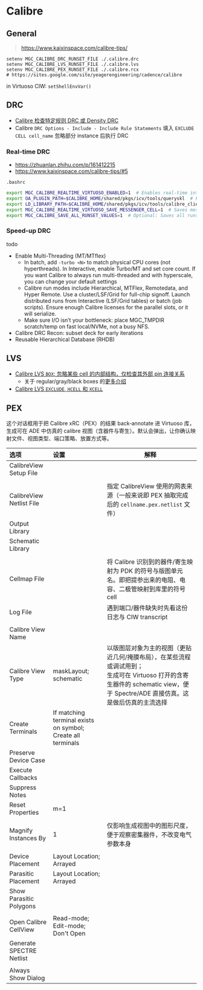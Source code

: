 # Calibre

## General

> https://www.kaixinspace.com/calibre-tips/

```shell
setenv MGC_CALIBRE_DRC_RUNSET_FILE ./.calibre.drc
setenv MGC_CALIBRE_LVS_RUNSET_FILE ./.calibre.lvs
setenv MGC_CALIBRE_PEX_RUNSET_FILE ./.calibre.rcx
# https://sites.google.com/site/yeagerengineering/cadence/calibre
```

in Virtuoso CIW: `setShellEnvVar()`


## DRC

- [Calibre 检查特定规则 DRC 或 Density DRC](https://zhuanlan.zhihu.com/p/1925245051493151687)
- Calibre `DRC Options - Include - Include Rule Statements` 填入 `EXCLUDE CELL cell_name` 忽略部分 instance 后执行 DRC

### Real-time DRC

- https://zhuanlan.zhihu.com/p/161412215
- https://www.kaixinspace.com/calibre-tips/#5

`.bashrc`

```bash
export MGC_CALIBRE_REALTIME_VIRTUOSO_ENABLED=1  # Enables real-time integration
export OA_PLUGIN_PATH=$CALIBRE_HOME/shared/pkgs/icv/tools/queryskl  # Path for OpenAccess plugins
export LD_LIBRARY_PATH=$CALIBRE_HOME/shared/pkgs/icv/tools/calibre_client/lib/64:${LD_LIBRARY_PATH}  # Library paths for 64-bit support
export MGC_CALIBRE_REALTIME_VIRTUOSO_SAVE_MESSENGER_CELL=1  # Saves messenger cells for error handling
export MGC_CALIBRE_SAVE_ALL_RUNSET_VALUES=1  # Optional: Saves all runset configurations
```

### Speed-up DRC

todo

- Enable Multi-Threading (MT/MTflex)
  - In batch, add ``-turbo <N>`` to match physical CPU cores (not hyperthreads). In Interactive, enable Turbo/MT and set core count. If you want Calibre to always run multi-threaded and with hyperscale, you can change your default settings
  - Calibre run modes include Hierarchical, MTFlex, Remotedata, and Hyper Remote. Use a cluster/LSF/Grid for full-chip signoff. Launch distributed runs from Interactive (LSF/Grid tables) or batch (job scripts). Ensure enough Calibre licenses for the parallel slots, or it will serialize.
  - Make sure I/O isn’t your bottleneck: place MGC_TMPDIR scratch/temp on fast local/NVMe, not a busy NFS.
- Calibre DRC Recon: subset deck for early iterations
- Reusable Hierarchical Database (RHDB)

## LVS

- [Calibre LVS `BOX`: 忽略某些 cell 的内部结构，仅检查其外部 pin 连接关系](https://zhuanlan.zhihu.com/p/44234616)
  - 关于 regular/gray/black boxes 的[更多介绍](https://www.youtube.com/watch?v=gVkLmYFO5Q0)
- [Calibre LVS `EXCLUDE`, `HCELL` 和 `XCELL`](https://zhuanlan.zhihu.com/p/1927047373147837620)


## PEX

这个对话框用于把 Calibre xRC（PEX）的结果 back‑annotate 进 Virtuoso 库，生成可在 ADE 中仿真的 calibre 视图（含器件与寄生）。默认会弹出，让你确认映射文件、视图类型、端口策略、放置方式等。


| 选项                          | 设置                                                        | 解释 |
| :---------------------------- | :---------------------------------------------------------- | ----------------------------- |
| CalibreView Setup File   |                                                             |  |
|  | |  |
| CalibreView Netlist File |                                                             | 指定 CalibreView 使用的网表来源（一般来说即 PEX 抽取完成后的 `cellname.pex.netlist` 文件） |
| Output Library           |                                                             |  |
| Schematic Library        |                                                             |  |
|  | |  |
| Cellmap File             |                                                             | 将 Calibre 识别到的器件/寄生映射为 PDK 的符号与版图单元名。即把提参出来的电阻、电容、二极管映射到库里的符号 cell |
| Log File                 |                                                             | 遇到端口/器件缺失时先看这份日志与 CIW transcript |
|  | |  |
| Calibre View Name        |                                                             |  |
| Calibre View Type        | maskLayout; schematic                                       | 以版图层对象为主的视图（更贴近几何/掩膜布局），在某些流程或调试用到；<br />生成可在 Virtuoso 打开的含寄生器件的 schematic view，便于 Spectre/ADE 直接仿真。这是做后仿真的主流选择 |
| Create Terminals         | If matching terminal exists on symbol; Create all terminals |  |
| Preserve Device Case      |                                                             |  |
| Execute Callbacks         |                                                             |  |
| Suppress Notes            |                                                             |  |
| Reset Properties         | m=1                                                         |  |
|  |  |  |
| Magnify Instances By     | 1                                                           | 仅影响生成视图中的图形尺度，便于观察密集器件，不改变电气参数本身 |
|  |  |  |
| Device Placement         | Layout Location; Arrayed                                    |  |
| Parasitic Placement      | Layout Location; Arrayed                                    |  |
| Show Parasitic Polygons   |                                                             |  |
|  | |  |
| Open Calibre CellView    | Read-mode; Edit-mode; Don't Open                            |  |
| Generate SPECTRE Netlist  |                                                             |  |
|  | |  |
| Always Show Dialog        |                                                             |  |


